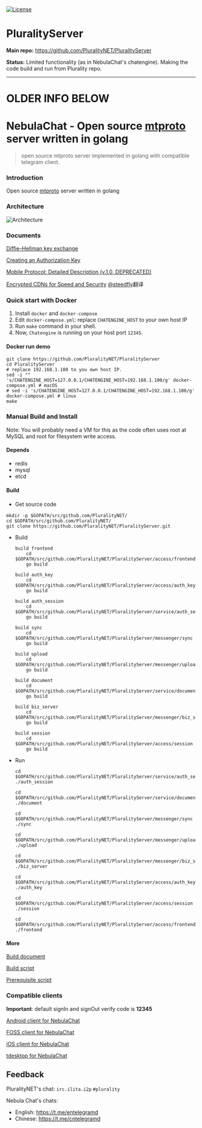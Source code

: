 [![License](https://img.shields.io/github/license/nebula-chat-fork/chatengine.svg)](https://github.com/nebula-chat-fork/chatengine/blob/master/LICENSE)

# PluralityServer

**Main repo:** https://github.com/PluralityNET/PluralityServer

**Status:** Limited functionality (as in NebulaChat's chatengine). Making the code build and run from Plurality repo.

----------------------------

# OLDER INFO BELOW

# NebulaChat - Open source [mtproto](https://core.telegram.org/mtproto) server written in golang
> open source mtproto server implemented in golang with compatible telegram client.

### Introduction
Open source [mtproto](https://core.telegram.org/mtproto) server written in golang

### Architecture
![Architecture](doc/image/architecture-001.jpeg)

### Documents
[Diffie–Hellman key exchange](doc/dh-key-exchange.md)

[Creating an Authorization Key](doc/Creating_an_Authorization_Key.md)

[Mobile Protocol: Detailed Description (v.1.0, DEPRECATED)](doc/Mobile_Protocol-Detailed_Description_v.1.0_DEPRECATED.md)

[Encrypted CDNs for Speed and Security](doc/cdn.md) [@steedfly](https://github.com/steedfly)翻译

### Quick start with Docker

1. Install `docker` and `docker-compose`
2. Edit `docker-compose.yml`: replace `CHATENGINE_HOST` to your own host IP
3. Run `make` command in your shell.
4. Now, `Chatengine` is running on your host port `12345`.

#### Docker run demo

```shell
git clone https://github.com/PluralityNET/PluralityServer
cd PluralityServer
# replace 192.168.1.100 to you own host IP.
sed -i "" 's/CHATENGINE_HOST=127.0.0.1/CHATENGINE_HOST=192.168.1.100/g' docker-compose.yml # macOS
# sed -i 's/CHATENGINE_HOST=127.0.0.1/CHATENGINE_HOST=192.168.1.100/g' docker-compose.yml # linux
make
```

### Manual Build and Install

Note: You will probably need a VM for this as the code often uses root at MySQL and root for filesystem write access.

#### Depends

- redis
- mysql
- etcd

#### Build

- Get source code　

```
mkdir -p $GOPATH/src/github.com/PluralityNET/
cd $GOPATH/src/github.com/PluralityNET/
git clone https://github.com/PluralityNET/PluralityServer.git
```

- Build
    ```
    build frontend
        cd $GOPATH/src/github.com/PluralityNET/PluralityServer/access/frontend
        go build
    
    build auth_key
        cd $GOPATH/src/github.com/PluralityNET/PluralityServer/access/auth_key
        go build

    build auth_session
        cd $GOPATH/src/github.com/PluralityNET/PluralityServer/service/auth_session
        go build
        
    build sync
        cd $GOPATH/src/github.com/PluralityNET/PluralityServer/messenger/sync
        go build
    
    build upload
        cd $GOPATH/src/github.com/PluralityNET/PluralityServer/messenger/upload
        go build
    
    build document
        cd $GOPATH/src/github.com/PluralityNET/PluralityServer/service/document
        go build

    build biz_server
        cd $GOPATH/src/github.com/PluralityNET/PluralityServer/messenger/biz_server
        go build
        
    build session
        cd $GOPATH/src/github.com/PluralityNET/PluralityServer/access/session
        go build
    ```

- Run
    ```
    cd $GOPATH/src/github.com/PluralityNET/PluralityServer/service/auth_session
    ./auth_session
    
    cd $GOPATH/src/github.com/PluralityNET/PluralityServer/service/document
    ./document

    cd $GOPATH/src/github.com/PluralityNET/PluralityServer/messenger/sync
    ./sync
    
    cd $GOPATH/src/github.com/PluralityNET/PluralityServer/messenger/upload
    ./upload

    cd $GOPATH/src/github.com/PluralityNET/PluralityServer/messenger/biz_server
    ./biz_server

    cd $GOPATH/src/github.com/PluralityNET/PluralityServer/access/auth_key
    ./auth_key

    cd $GOPATH/src/github.com/PluralityNET/PluralityServer/access/session
    ./session
    
    cd $GOPATH/src/github.com/PluralityNET/PluralityServer/access/frontend
    ./frontend
    ```

#### More

[Build document](doc/build.md)

[Build script](scripts/build.sh)

[Prerequisite script](scripts/prerequisite.sh)


### Compatible clients

**Important**: default signIn and signOut verify code is **12345**

[Android client for NebulaChat](https://github.com/nebula-chat/clients/tree/master/Telegram-Android)

[FOSS client for NebulaChat](https://github.com/nebula-chat/clients/tree/master/Telegram-FOSS)

[iOS client for NebulaChat](https://github.com/nebula-chat/clients/tree/master/Telegram-iOS)

[tdesktop for NebulaChat](https://github.com/nebula-chat/clients/tree/master/tdesktop)


## Feedback

PluralityNET's chat: `irc.ilita.i2p` `#plurality`

Nebula Chat's chats:

 * English: https://t.me/entelegramd
 * Chinese: https://t.me/cntelegramd
